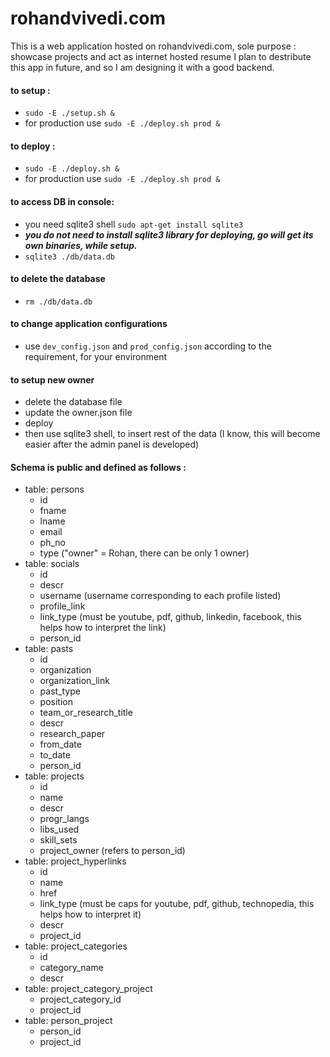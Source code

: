 # rohandvivedi.com
This is a web application hosted on rohandvivedi.com,
sole purpose : showcase projects and act as internet hosted resume
I plan to destribute this app in future, and so I am designing it with a good backend.

#### to setup :
 * ``sudo -E ./setup.sh &``
 * for production use  ``sudo -E ./deploy.sh prod &``

#### to deploy :
 * ``sudo -E ./deploy.sh &``
 * for production use  ``sudo -E ./deploy.sh prod &``

#### to access DB in console:
 * you need sqlite3 shell ``sudo apt-get install sqlite3``
 * ***you do not need to install sqlite3 library for deploying, go will get its own binaries, while setup.***
 * ``sqlite3 ./db/data.db``

#### to delete the database
 * ``rm ./db/data.db``

#### to change application configurations
 * use `dev_config.json` and `prod_config.json` according to the requirement, for your environment

#### to setup new owner
 * delete the database file
 * update the owner.json file
 * deploy
 * then use sqlite3 shell, to insert rest of the data (I know, this will become easier after the admin panel is developed)

#### Schema is public and defined as follows :
 * table: persons
   * id
   * fname
   * lname
   * email
   * ph_no
   * type ("owner" = Rohan, there can be only 1 owner)
 * table: socials
   * id
   * descr
   * username  (username corresponding to each profile listed)
   * profile_link
   * link_type (must be youtube, pdf, github, linkedin, facebook, this helps how to interpret the link)
   * person_id
 * table: pasts
   * id
   * organization
   * organization_link
   * past_type
   * position
   * team_or_research_title
   * descr
   * research_paper
   * from_date
   * to_date
   * person_id
 * table: projects
   * id
   * name
   * descr
   * progr_langs
   * libs_used
   * skill_sets
   * project_owner (refers to person_id)
 * table: project_hyperlinks
   * id
   * name
   * href
   * link_type (must be caps for youtube, pdf, github, technopedia, this helps how to interpret it)
   * descr
   * project_id
 * table: project_categories
   * id
   * category_name
   * descr
 * table: project_category_project
   * project_category_id
   * project_id
 * table: person_project
   * person_id
   * project_id

